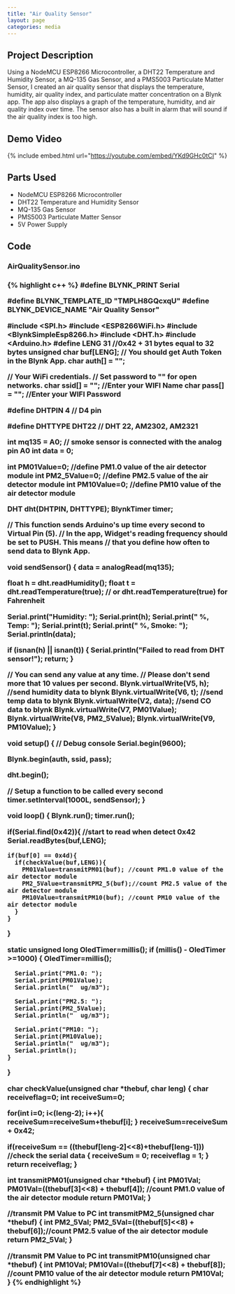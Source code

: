 ```yaml
---
title: "Air Quality Sensor"
layout: page
categories: media
---
```

## Project Description

Using a NodeMCU ESP8266 Microcontroller, a DHT22 Temperature and Humidity Sensor, a MQ-135 Gas Sensor, and a PMS5003 Particulate Matter Sensor, I created an air quality sensor that displays the temperature, humidity, air quality index, and particulate matter concentration on a Blynk app. The app also displays a graph of the temperature, humidity, and air quality index over time. The sensor also has a built in alarm that will sound if the air quality index is too high.
  
## Demo Video
{% include embed.html url="https://youtube.com/embed/YKd9GHc0tCI" %}

## Parts Used

- NodeMCU ESP8266 Microcontroller
- DHT22 Temperature and Humidity Sensor
- MQ-135 Gas Sensor
- PMS5003 Particulate Matter Sensor
- 5V Power Supply

## Code

<h3>AirQualitySensor.ino<h3>
{% highlight c++ %}
#define BLYNK_PRINT Serial

#define BLYNK_TEMPLATE_ID "TMPLH8GQcxqU"
#define BLYNK_DEVICE_NAME "Air Quality Sensor"

#include <SPI.h>
#include <ESP8266WiFi.h>
#include <BlynkSimpleEsp8266.h>
#include <DHT.h>
#include <Arduino.h>
#define LENG 31   //0x42 + 31 bytes equal to 32 bytes
unsigned char buf[LENG];
// You should get Auth Token in the Blynk App.
char auth[] = "";


// Your WiFi credentials.
// Set password to "" for open networks.
char ssid[] = ""; //Enter your WIFI Name
char pass[] = ""; //Enter your WIFI Password



#define DHTPIN 4          // D4 pin

#define DHTTYPE DHT22   // DHT 22, AM2302, AM2321

int mq135 = A0; // smoke sensor is connected with the analog pin A0 
int data = 0;

int PM01Value=0;          //define PM1.0 value of the air detector module
int PM2_5Value=0;         //define PM2.5 value of the air detector module
int PM10Value=0;         //define PM10 value of the air detector module

DHT dht(DHTPIN, DHTTYPE);
BlynkTimer timer;


// This function sends Arduino's up time every second to Virtual Pin (5).
// In the app, Widget's reading frequency should be set to PUSH. This means
// that you define how often to send data to Blynk App.

void sendSensor()
{
  data = analogRead(mq135); 
  
  float h = dht.readHumidity();
  float t = dht.readTemperature(true); // or dht.readTemperature(true) for Fahrenheit
  
  Serial.print("Humidity: ");
  Serial.print(h);
  Serial.print(" %, Temp: ");
  Serial.print(t);
  Serial.print(" %, Smoke: ");
  Serial.println(data);
  
  if (isnan(h) || isnan(t)) {
    Serial.println("Failed to read from DHT sensor!");
    return;
  }
  
  // You can send any value at any time.
  // Please don't send more that 10 values per second.
  Blynk.virtualWrite(V5, h); //send humidity data to blynk
  Blynk.virtualWrite(V6, t); //send temp data to blynk
  Blynk.virtualWrite(V2, data); //send CO data to blynk
  Blynk.virtualWrite(V7, PM01Value);
  Blynk.virtualWrite(V8, PM2_5Value);
  Blynk.virtualWrite(V9, PM10Value);
}

void setup()
{
  // Debug console
  Serial.begin(9600);

  Blynk.begin(auth, ssid, pass);

  dht.begin();

  // Setup a function to be called every second
  timer.setInterval(1000L, sendSensor);
}

void loop()
{
  Blynk.run();
  timer.run();

  if(Serial.find(0x42)){    //start to read when detect 0x42
    Serial.readBytes(buf,LENG);

    if(buf[0] == 0x4d){
      if(checkValue(buf,LENG)){
        PM01Value=transmitPM01(buf); //count PM1.0 value of the air detector module
        PM2_5Value=transmitPM2_5(buf);//count PM2.5 value of the air detector module
        PM10Value=transmitPM10(buf); //count PM10 value of the air detector module
      }
    }
  }

  static unsigned long OledTimer=millis();
    if (millis() - OledTimer >=1000)
    {
      OledTimer=millis();

      Serial.print("PM1.0: ");
      Serial.print(PM01Value);
      Serial.println("  ug/m3");

      Serial.print("PM2.5: ");
      Serial.print(PM2_5Value);
      Serial.println("  ug/m3");

      Serial.print("PM10: ");
      Serial.print(PM10Value);
      Serial.println("  ug/m3");
      Serial.println();
    }
}

char checkValue(unsigned char *thebuf, char leng)
{
  char receiveflag=0;
  int receiveSum=0;

  for(int i=0; i<(leng-2); i++){
  receiveSum=receiveSum+thebuf[i];
  }
  receiveSum=receiveSum + 0x42;

  if(receiveSum == ((thebuf[leng-2]<<8)+thebuf[leng-1]))  //check the serial data
  {
    receiveSum = 0;
    receiveflag = 1;
  }
  return receiveflag;
}

int transmitPM01(unsigned char *thebuf)
{
  int PM01Val;
  PM01Val=((thebuf[3]<<8) + thebuf[4]); //count PM1.0 value of the air detector module
  return PM01Val;
}

//transmit PM Value to PC
int transmitPM2_5(unsigned char *thebuf)
{
  int PM2_5Val;
  PM2_5Val=((thebuf[5]<<8) + thebuf[6]);//count PM2.5 value of the air detector module
  return PM2_5Val;
  }

//transmit PM Value to PC
int transmitPM10(unsigned char *thebuf)
{
  int PM10Val;
  PM10Val=((thebuf[7]<<8) + thebuf[8]); //count PM10 value of the air detector module
  return PM10Val;
}
{% endhighlight %}
  


